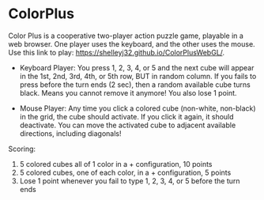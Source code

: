 # ColorPlus

Color Plus is a cooperative two-player action puzzle game, playable in a web browser. One player uses the keyboard, and the other uses the mouse. Use this link to play: https://shelleyj32.github.io/ColorPlusWebGL/.

- Keyboard Player: 
  You press 1, 2, 3, 4, or 5 and the next cube will appear in the 1st, 2nd, 3rd, 4th, or 5th row, BUT in random column.
  If you fails to press before the turn ends (2 sec), then a random available cube turns black. Means you cannot remove it anymore! You also lose 1 point.
  
- Mouse Player:
  Any time you click a colored cube (non-white, non-black) in the grid, the cube should activate.
  If you click it again, it should deactivate.
  You can move the activated cube to adjacent available directions, including diagonals!

Scoring: 
1) 5 colored cubes all of 1 color in a + configuration, 10 points
2) 5 colored cubes, one of each color, in a + configuration, 5 points
3) Lose 1 point whenever you fail to type 1, 2, 3, 4, or 5 before the turn ends

